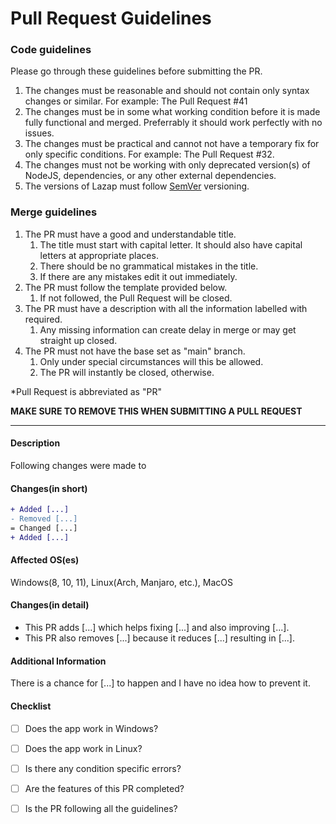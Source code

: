 # Pull Request Guidelines

### Code guidelines

Please go through these guidelines before submitting the PR.
1. The changes must be reasonable and should not contain only syntax changes or similar. For example: The Pull Request #41
2. The changes must be in some what working condition before it is made fully functional and merged. Preferrably it should work perfectly with no issues.
3. The changes must be practical and cannot not have a temporary fix for only specific conditions. For example: The Pull Request #32.
4. The changes must not be working with only deprecated version(s) of NodeJS, dependencies, or any other external dependencies.
5. The versions of Lazap must follow [SemVer](https://semver.org) versioning.

### Merge guidelines
1. The PR must have a good and understandable title.
	1. The title must start with capital letter. It should also have capital letters at appropriate places.
	2. There should be no grammatical mistakes in the title.
	3. If there are any mistakes edit it out immediately.
2. The PR must follow the template provided below.
	1. If not followed, the Pull Request will be closed.
3. The PR must have a description with all the information labelled with required.
	1. Any missing information can create delay in merge or may get straight up closed.
4. The PR must not have the base set as "main" branch.
	1. Only under special circumstances will this be allowed.
	2. The PR will instantly be closed, otherwise.

*Pull Request is abbreviated as "PR"

__**MAKE SURE TO REMOVE THIS WHEN SUBMITTING A PULL REQUEST**__

- - - -

#### **Description**
Following changes were made to

#### **Changes(in short)**
```diff
+ Added [...]
- Removed [...]
= Changed [...]
+ Added [...]
```

#### **Affected OS(es)**

Windows(8, 10, 11), Linux(Arch, Manjaro, etc.), MacOS


#### **Changes(in detail)**

* This PR adds [...] which helps fixing [...] and also improving [...].
* This PR also removes [...] because it reduces [...] resulting in [...].


#### **Additional Information**

There is a chance for [...] to happen and I have no idea how to prevent it.


#### **Checklist**

- [ ] Does the app work in Windows?

- [ ] Does the app work in Linux?

<!-- - [ ] Does the app work in MacOS? --->

- [ ] Is there any condition specific errors?

- [ ] Are the features of this PR completed?

- [ ] Is the PR following all the guidelines?
